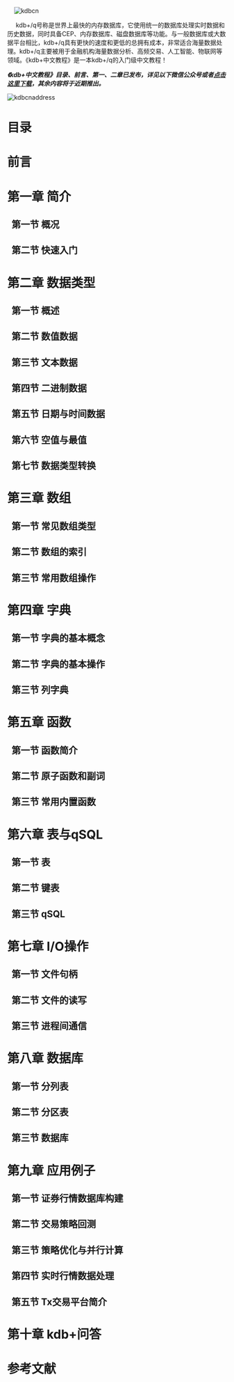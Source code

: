 &nbsp;&nbsp;&nbsp;&nbsp;![kdbcn](kdbcn.png "kdb中文教程")

&nbsp;&nbsp;&nbsp;&nbsp; kdb+/q号称是世界上最快的内存数据库，它使用统一的数据库处理实时数据和历史数据，同时具备CEP、内存数据库、磁盘数据库等功能。与一般数据库或大数据平台相比，kdb+/q具有更快的速度和更低的总拥有成本，非常适合海量数据处理。kdb+/q主要被用于金融机构海量数据分析、高频交易、人工智能、物联网等领域。《kdb+中文教程》是一本kdb+/q的入门级中文教程！  

***《kdb+中文教程》目录、前言、第一、二章已发布，详见以下微信公众号或者<a href="%E3%80%8Akdb%2B%E4%B8%AD%E6%96%87%E6%95%99%E7%A8%8B%E3%80%8B%E7%9B%AE%E5%BD%95%E3%80%81%E5%89%8D%E8%A8%80%E5%8F%8A%E7%AC%AC1-2%E7%AB%A0.pdf" target="_blank">点击这里下载</a>，其余内容将于近期推出。***

![kdbcnaddress](kdbcn_contact.png "联系方式")


# 目录

# 前言

# 第一章  简介
## &nbsp;&nbsp;第一节  概况
## &nbsp;&nbsp;第二节  快速入门

# 第二章  数据类型
## &nbsp;&nbsp;第一节  概述
## &nbsp;&nbsp;第二节  数值数据
## &nbsp;&nbsp;第三节  文本数据
## &nbsp;&nbsp;第四节  二进制数据
## &nbsp;&nbsp;第五节  日期与时间数据
## &nbsp;&nbsp;第六节  空值与最值
## &nbsp;&nbsp;第七节  数据类型转换

# 第三章  数组
## &nbsp;&nbsp;第一节  常见数组类型
## &nbsp;&nbsp;第二节  数组的索引
## &nbsp;&nbsp;第三节  常用数组操作

# 第四章  字典
## &nbsp;&nbsp;第一节  字典的基本概念
## &nbsp;&nbsp;第二节  字典的基本操作
## &nbsp;&nbsp;第三节  列字典

# 第五章  函数
## &nbsp;&nbsp;第一节  函数简介
## &nbsp;&nbsp;第二节  原子函数和副词
## &nbsp;&nbsp;第三节  常用内置函数

# 第六章  表与qSQL
## &nbsp;&nbsp;第一节  表
## &nbsp;&nbsp;第二节  键表
## &nbsp;&nbsp;第三节  qSQL

# 第七章  I/O操作
## &nbsp;&nbsp;第一节  文件句柄
## &nbsp;&nbsp;第二节  文件的读写
## &nbsp;&nbsp;第三节  进程间通信

# 第八章  数据库
## &nbsp;&nbsp;第一节  分列表
## &nbsp;&nbsp;第二节  分区表
## &nbsp;&nbsp;第三节  数据库

# 第九章  应用例子
## &nbsp;&nbsp;第一节  证券行情数据库构建
## &nbsp;&nbsp;第二节  交易策略回测
## &nbsp;&nbsp;第三节  策略优化与并行计算
## &nbsp;&nbsp;第四节  实时行情数据处理
## &nbsp;&nbsp;第五节  Tx交易平台简介

# 第十章  kdb+问答

# 参考文献


